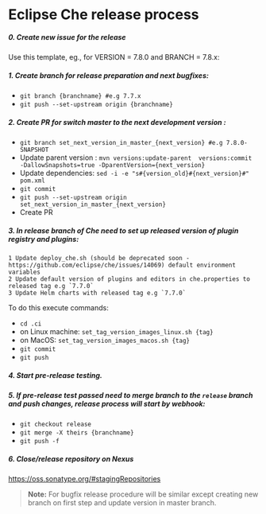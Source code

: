 # Eclipse Che release process

##### 0. Create new issue for the release

Use this template, eg., for VERSION = 7.8.0 and BRANCH = 7.8.x:

<!-- 
RELEASE-TEMPLATE-BEGIN

### Release status
| Owner | Process | Script | Artifact(s) |
| --- | --- | --- | --- |
| <ul><li>[ ] @azatsarynnyy</li></ul>| [che-theia](https://github.com/eclipse/che-theia/blob/master/RELEASE.md) | [***MANUAL***](https://github.com/eclipse/che-theia/blob/master/RELEASE.md) | `quay.io/eclipse/che-theia` |
| <ul><li>[ ] @nickboldt</li></ul>| [che-machine-exec](https://github.com/eclipse/che-machine-exec/blob/master/RELEASE.md) | [make-release.sh](https://github.com/eclipse/che-machine-exec/blob/master/make-release.sh) | `quay.io/eclipse/che-machine-exec` | 
| <ul><li>[ ] @ibuziuk / @nickboldt</li></ul>| che-plugin-registry | ***MANUAL*** | `quay.io/eclipse/che-plugin-registry` | 
| | | | <ul><li>[ ] Copy nightly/next versions of che-theia & machine-exec as `$VERSION` to master and `$BRANCH` branches</li></ul>| 
| <ul><li>[ ] @nickboldt</li></ul>| [che-devfile-registry](https://github.com/eclipse/che-devfile-registry/blob/master/RELEASE.md) | [RELEASE.sh](https://github.com/eclipse/che-devfile-registry/blob/master/RELEASE.sh) | `quay.io/eclipse/che-devfile-registry` | 
| <ul><li>[ ] @vparfonov / @mkuznyetsov</li></ul>| [che-parent](https://github.com/eclipse/che/blob/master/RELEASE.md) | [***MANUAL***](https://github.com/eclipse/che/blob/master/RELEASE.md) | 
| <ul><li>[ ] @vparfonov / @mkuznyetsov</li></ul>| [che-docs](https://github.com/eclipse/che/blob/master/RELEASE.md) | [***MANUAL***](https://github.com/eclipse/che/blob/master/RELEASE.md) | 
| <ul><li>[ ] @vparfonov / @mkuznyetsov</li></ul>| [che](https://github.com/eclipse/che/blob/master/RELEASE.md) | [***MANUAL***](https://github.com/eclipse/che/blob/master/RELEASE.md) | 
| <ul><li>[ ] @davidfestal</li></ul>| [che-operator](https://github.com/eclipse/che-operator/blob/master/RELEASE.md) | [make-release.sh](https://github.com/eclipse/che-operator/blob/master/make-release.sh) | `quay.io/eclipse/che-operator` | 
| | | | Community operator PRs: <ul><li>[ ] Kubernetes</li><li>[ ] OpenShift</li></ul>| 
| <ul><li>[ ] @tolusha</li></ul>| [chectl](https://github.com/che-incubator/chectl/blob/master/RELEASE.md) | [make-release.sh](https://github.com/che-incubator/chectl/blob/master/make-release.sh) |

RELEASE-TEMPLATE-END
-->

##### 1. Create branch for release preparation and next bugfixes:
* `git branch {branchname} #e.g 7.7.x`
* `git push --set-upstream origin {branchname}`
##### 2. Create PR for switch master to the next development version :
* `git branch set_next_version_in_master_{next_version} #e.g 7.8.0-SNAPSHOT`
* Update parent version : `mvn versions:update-parent  versions:commit -DallowSnapshots=true -DparentVersion={next_version}`
* Update dependencies: `sed -i -e "s#{version_old}#{next_version}#" pom.xml`
* `git commit`
* `git push --set-upstream origin set_next_version_in_master_{next_version}`
* Create PR
##### 3. In release branch of Che need to set up released version of plugin registry and plugins:
    1 Update deploy_che.sh (should be deprecated soon - https://github.com/eclipse/che/issues/14069) default environment variables
    2 Update default version of plugins and editors in che.properties to released tag e.g `7.7.0`
    3 Update Helm charts with released tag e.g `7.7.0`
    
  To do this execute commands:
  * `cd .ci`
  * on Linux machine: `set_tag_version_images_linux.sh {tag}` 
  * on MacOS: `set_tag_version_images_macos.sh {tag}`
  * `git commit` 
  * `git push`
##### 4. Start pre-release testing.
##### 5. If pre-release test passed need to merge branch to the `release` branch and push changes, release process will start by webhook:
* `git checkout release`
* `git merge -X theirs {branchname}`
* `git push -f`
##### 6. Close/release repository on Nexus 
 https://oss.sonatype.org/#stagingRepositories

 > **Note:** For bugfix release procedure will be similar except creating new branch on first step and update version in master branch. 
